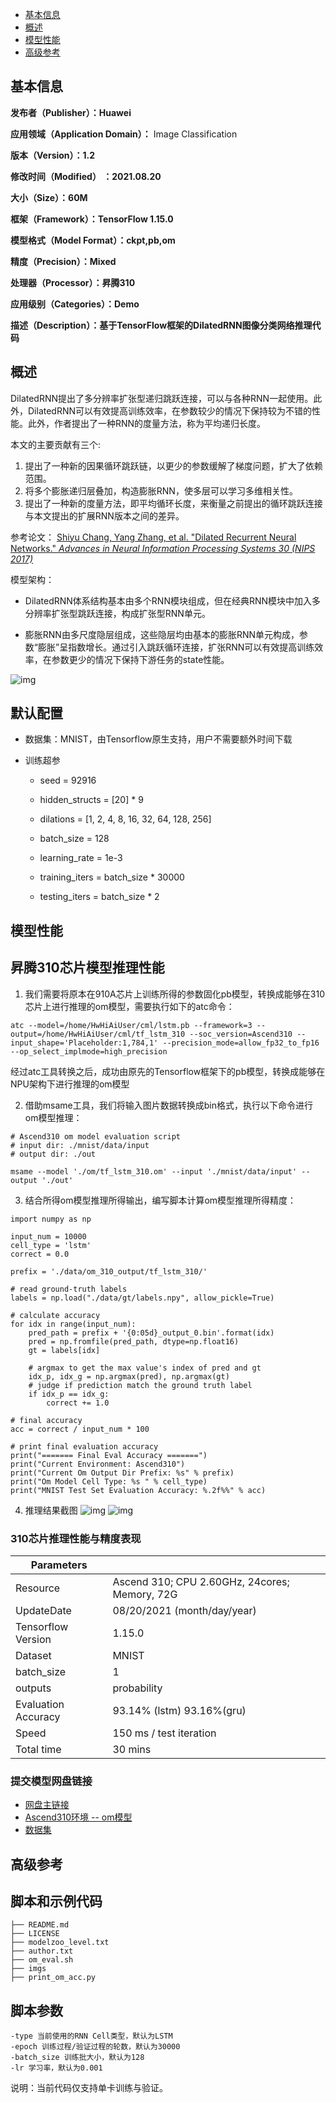 -   [基本信息](#基本信息.md)
-   [概述](#概述.md)
-   [模型性能](#模型性能.md)
-   [高级参考](#高级参考.md)

<h2 id="基本信息.md">基本信息</h2>

**发布者（Publisher）：Huawei**

**应用领域（Application Domain）：** Image Classification 

**版本（Version）：1.2**

**修改时间（Modified） ：2021.08.20**

**大小（Size）：60M**

**框架（Framework）：TensorFlow 1.15.0**

**模型格式（Model Format）：ckpt,pb,om**

**精度（Precision）：Mixed**

**处理器（Processor）：昇腾310**

**应用级别（Categories）：Demo**

**描述（Description）：基于TensorFlow框架的DilatedRNN图像分类网络推理代码** 

<h2 id="概述.md">概述</h2>

DilatedRNN提出了多分辨率扩张型递归跳跃连接，可以与各种RNN一起使用。此外，DilatedRNN可以有效提高训练效率，在参数较少的情况下保持较为不错的性能。此外，作者提出了一种RNN的度量方法，称为平均递归长度。

本文的主要贡献有三个:

1. 提出了一种新的因果循环跳跃链，以更少的参数缓解了梯度问题，扩大了依赖范围。
2. 将多个膨胀递归层叠加，构造膨胀RNN，使多层可以学习多维相关性。
3. 提出了一种新的度量方法，即平均循环长度，来衡量之前提出的循环跳跃连接与本文提出的扩展RNN版本之间的差异。 

参考论文：
[Shiyu Chang, Yang Zhang, et al. "Dilated Recurrent Neural Networks." *Advances in Neural Information Processing Systems 30 (NIPS 2017)*](https://arxiv.org/abs/1703.05175)

模型架构：
  * DilatedRNN体系结构基本由多个RNN模块组成，但在经典RNN模块中加入多分辨率扩张型跳跃连接，构成扩张型RNN单元。

  * 膨胀RNN由多尺度隐层组成，这些隐层均由基本的膨胀RNN单元构成，参数“膨胀”呈指数增长。通过引入跳跃循环连接，扩张RNN可以有效提高训练效率，在参数更少的情况下保持下游任务的state性能。
  
  ![img](./imgs/1.png) 


## 默认配置<a name="section91661242121611"></a>

- 数据集：MNIST，由Tensorflow原生支持，用户不需要额外时间下载

- 训练超参

  - seed = 92916
  - hidden_structs = [20] * 9
  - dilations = [1, 2, 4, 8, 16, 32, 64, 128, 256]

  - batch_size = 128
  - learning_rate = 1e-3
  - training_iters = batch_size * 30000
  - testing_iters = batch_size * 2

<h2 id="模型性能.md">模型性能</h2>

## 昇腾310芯片模型推理性能

1. 我们需要将原本在910A芯片上训练所得的参数固化pb模型，转换成能够在310芯片上进行推理的om模型，需要执行如下的atc命令：
```
atc --model=/home/HwHiAiUser/cml/lstm.pb --framework=3 --output=/home/HwHiAiUser/cml/tf_lstm_310 --soc_version=Ascend310 --input_shape='Placeholder:1,784,1' --precision_mode=allow_fp32_to_fp16 --op_select_implmode=high_precision
```
经过atc工具转换之后，成功由原先的Tensorflow框架下的pb模型，转换成能够在NPU架构下进行推理的om模型


2. 借助msame工具，我们将输入图片数据转换成bin格式，执行以下命令进行om模型推理：
```
# Ascend310 om model evaluation script
# input dir: ./mnist/data/input
# output dir: ./out 

msame --model './om/tf_lstm_310.om' --input './mnist/data/input' --output './out' 
```

3. 结合所得om模型推理所得输出，编写脚本计算om模型推理所得精度：
```
import numpy as np

input_num = 10000
cell_type = 'lstm'
correct = 0.0

prefix = './data/om_310_output/tf_lstm_310/'

# read ground-truth labels
labels = np.load("./data/gt/labels.npy", allow_pickle=True)

# calculate accuracy
for idx in range(input_num):
    pred_path = prefix + '{0:05d}_output_0.bin'.format(idx)
    pred = np.fromfile(pred_path, dtype=np.float16)
    gt = labels[idx]

    # argmax to get the max value's index of pred and gt
    idx_p, idx_g = np.argmax(pred), np.argmax(gt)
    # judge if prediction match the ground truth label
    if idx_p == idx_g:
        correct += 1.0

# final accuracy
acc = correct / input_num * 100

# print final evaluation accuracy
print("======= Final Eval Accuracy =======")
print("Current Environment: Ascend310")
print("Current Om Output Dir Prefix: %s" % prefix)
print("Om Model Cell Type: %s " % cell_type)
print("MNIST Test Set Evaluation Accuracy: %.2f%%" % acc)
``` 

4. 推理结果截图
![img](./imgs/gru_om_eval_310.png)
![img](./imgs/lstm_om_eval_310.png)

### 310芯片推理性能与精度表现

| Parameters          |                                               |
| ------------------- | --------------------------------------------- |
| Resource            | Ascend 310; CPU 2.60GHz, 24cores; Memory, 72G |
| UpdateDate          | 08/20/2021 (month/day/year)                   |
| Tensorflow Version  | 1.15.0                                        |
| Dataset             | MNIST                                         |
| batch_size          | 1                                           |
| outputs             | probability                                   |
| Evaluation Accuracy | 93.14% (lstm)  93.16%(gru)                    |
| Speed               | 150 ms / test iteration                        |
| Total time          | 30 mins                                        |

### 提交模型网盘链接
- [网盘主链接](https://disk.pku.edu.cn/#/link/31C0C6776BC8256580B7744B9E7B240D?gns=EC2CFB9BD41C4D84934837420C6184C4%2FD5F05CDF31F6410EB1854AFE91B36DAB)
- [Ascend310环境 -- om模型](https://disk.pku.edu.cn/#/link/31C0C6776BC8256580B7744B9E7B240D?gns=EC2CFB9BD41C4D84934837420C6184C4%2FD5F05CDF31F6410EB1854AFE91B36DAB%2FF1F2252BC84C4BE58AEB4395CBEBBCF4)
- [数据集](https://disk.pku.edu.cn/#/link/31C0C6776BC8256580B7744B9E7B240D?gns=EC2CFB9BD41C4D84934837420C6184C4%2FD5F05CDF31F6410EB1854AFE91B36DAB%2F9D387891B5334529BE14592FDC6DD601)

<h2 id="高级参考.md">高级参考</h2>

## 脚本和示例代码<a name="section08421615141513"></a>

```
├── README.md
├── LICENSE
├── modelzoo_level.txt
├── author.txt
├── om_eval.sh
├── imgs
├── print_om_acc.py
```

## 脚本参数<a name="section6669162441511"></a>

```
-type 当前使用的RNN Cell类型，默认为LSTM
-epoch 训练过程/验证过程的轮数，默认为30000
-batch_size 训练批大小，默认为128
-lr 学习率，默认为0.001
```

说明：当前代码仅支持单卡训练与验证。